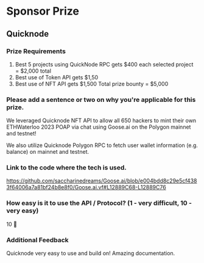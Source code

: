 # Sponsor Prize

## Quicknode

### Prize Requirements

1. Best 5 projects using QuickNode RPC gets $400 each selected project = $2,000 total
2. Best use of Token API gets $1,50
3. Best use of NFT API gets $1,500 Total prize bounty = $5,000

### Please add a sentence or two on why you're applicable for this prize.

We leveraged Quicknode NFT API to allow all 650 hackers to mint their own ETHWaterloo 2023 POAP via chat using Goose.ai on the Polygon mainnet and testnet!

We also utilize Quicknode Polygon RPC to fetch user wallet  information (e.g. balance) on mainnet and testnet.


### Link to the code where the tech is used.

https://github.com/saccharinedreams/Goose.ai/blob/e004bdd8c29e5cf4383f64006a7a81bf24b8e8f0/Goose.ai.vf#L12889C68-L12889C76

### How easy is it to use the API / Protocol? (1 - very difficult, 10 - very easy)

10 🌟

### Additional Feedback

Quicknode very easy to use and build on! Amazing documentation.

